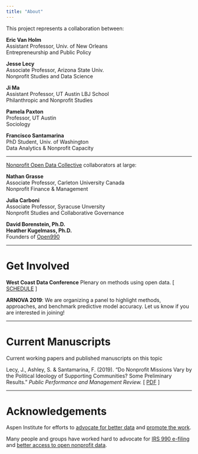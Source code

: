 ```yaml
---
title: "About"
---
```


This project represents a collaboration between:

**Eric Van Holm**  
Assistant Professor, Univ. of New Orleans  
Entrepreneurship and Public Policy 

**Jesse Lecy**   
Associate Professor, Arizona State Univ.  
Nonprofit Studies and Data Science  

**Ji Ma**  
Assistant Professor, UT Austin LBJ School  
Philanthropic and Nonprofit Studies  

**Pamela Paxton**   
Professor, UT Austin  
Sociology  

**Francisco Santamarina**  
PhD Student, Univ. of Washington  
Data Analytics & Nonprofit Capacity  
  

------

[Nonprofit Open Data Collective](www.npdata.info) collaborators at large:

**Nathan Grasse**  
Associate Professor, Carleton University Canada  
Nonprofit Finance & Management  

**Julia Carboni**  
Associate Professor, Syracuse Unversity  
Nonprofit Studies and Collaborative Governance  
 
**David Borenstein, Ph.D.**  
**Heather Kugelmass, Ph.D.**  
Founders of [Open990](https://www.open990.com)  

------

# Get Involved

**West Coast Data Conference** Plenary on methods using open data. [ [SCHEDULE](https://westcoastnonprofitdata.org/current-conference/2019-conference-schedule/) ]

**ARNOVA 2019**: We are organizing a panel to highlight methods, approaches, and benchmark predictive model accuracy. Let us know if you are interested in joining!


-----

# Current Manuscripts

Current working papers and published manuscripts on this topic

Lecy, J., Ashley, S. & Santamarina, F. (2019). “Do Nonprofit Missions Vary by the Political Ideology of Supporting Communities? Some Preliminary Results.” *Public Performance and Management Review.*  [ [PDF](https://github.com/Nonprofit-Open-Data-Collective/machine_learning_mission_codes/raw/master/docs/papers/Lecy%20Ashley%20Santamarina%20-%20PPMR%202019.pdf) ]





-----

# Acknowledgements


Aspen Institute for efforts to [advocate for better data](https://www.philanthropy.com/article/House-Bill-Would-Require/243152) and [promote the work](https://www.aspeninstitute.org/blog-posts/open-nonprofit-data-opens-doors-for-researchers/).

Many people and groups have worked hard to advocate for [IRS 990 e-filing](https://www.urban.org/urban-wire/proposed-nonprofit-form-990-e-filing-requirement-can-benefit-nonprofits-and-their-funders) and [better access to open nonprofit data](https://registry.opendata.aws/irs990/). 



